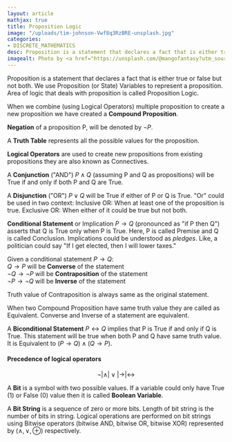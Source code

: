 ```yaml
---
layout: article
mathjax: true
title: Proposition Logic
image: "/uploads/tim-johnson-Vwf8q3RzBRE-unsplash.jpg"
categories:
- DISCRETE_MATHEMATICS
desc: Proposition is a statement that declares a fact that is either true or false but not both.
imagealt: Photo by <a href="https://unsplash.com/@mangofantasy?utm_source=unsplash&utm_medium=referral&utm_content=creditCopyText">Tim Johnson</a> on <a href="https://unsplash.com/s/photos/logic?utm_source=unsplash&utm_medium=referral&utm_content=creditCopyText">Unsplash</a>
---
```


Proposition is a statement that declares a fact that is either true or false but not both.
We use Proposition (or State) Variables to represent a proposition.
Area of logic that deals with proposition is called Proposition Logic.

When we combine (using Logical Operators) multiple proposition to create a new proposition we have created a **Compound Proposition**.

**Negation** of a proposition P, will be denoted by $\neg P$.

A **Truth Table** represents all the possible values for the proposition.

**Logical Operators** are used to create new propositions from existing propositions they are also known as Connectives.

A **Conjunction** ("AND") $P \wedge Q$ (assuming P and Q as propositions) will be True if and only if both P and Q are True.  

A **Disjunction** ("OR") $P \vee Q$ will be True if either of P or Q is True.
"Or" could be used in two context:
Inclusive OR: When at least one of the proposition is true.
Exclusive OR: When either of it could be true but not both.

**Conditional Statement** or Implication $P \rightarrow Q$ (pronounced as "if P then Q") asserts that Q is True only when P is True.
Here, P is called Premise and Q is called Conclusion.
Implications could be understood as *pledges*. Like, a politician could say "If I get elected, then I will lower taxes."

Given a conditional statement $P \rightarrow Q$:  
$Q \rightarrow P$ will be **Converse** of the statement  
$\neg Q \rightarrow \neg P$ will be **Contraposition** of the statement  
$\neg P \rightarrow \neg Q$ will be **Inverse** of the statement  

Truth value of Contraposition is always same as the original statement.

When two Compound Proposition have same truth value they are called as Equivalent. Converse and Inverse of a statement are equivalent.

A **Biconditional Statement** $P \leftrightarrow Q$ implies that P is True if and only if Q is True. This statement will be true when both P and Q have same truth value.
It is Equivalent to $(P \rightarrow Q) \wedge (Q \rightarrow P)$.

#### Precedence of logical operators
$$\neg | \wedge | \vee | \rightarrow | \leftrightarrow $$

A **Bit** is a symbol with two possible values.
If a variable could only have True (1) or False (0) value then it is called **Boolean Variable**.

A **Bit String** is a sequence of zero or more bits. Length of bit string is the number of bits in string.
Logical operations are performed on bit strings using Bitwise operators (bitwise AND, bitwise OR, bitwise XOR) represented by ($\wedge, \vee, \oplus$) respectively.